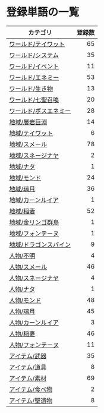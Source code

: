# 登録単語の一覧

|カテゴリ|登録数|
|---|--:|
|[ワールド/テイワット](./dict/world/teyvat.md)|65|
|[ワールド/システム](./dict/world/system.md)|35|
|[ワールド/イベント](./dict/world/event.md)|11|
|[ワールド/エネミー](./dict/world/enemy.md)|53|
|[ワールド/生き物](./dict/world/creature.md)|13|
|[ワールド/七聖召喚](./dict/world/cardgame.md)|20|
|[ワールド/ボスエネミー](./dict/world/boss.md)|28|
|[地域/層岩巨淵](./dict/region/the_chasm.md)|14|
|[地域/テイワット](./dict/region/teyvat.md)|6|
|[地域/スメール](./dict/region/sumeru.md)|78|
|[地域/スネージナヤ](./dict/region/snezhnaya.md)|2|
|[地域/ナタ](./dict/region/natlan.md)|1|
|[地域/モンド](./dict/region/mondstadt.md)|24|
|[地域/璃月](./dict/region/liyue.md)|36|
|[地域/カーンルイア](./dict/region/khaenriah.md)|1|
|[地域/稲妻](./dict/region/inazuma.md)|52|
|[地域/金リンゴ群島](./dict/region/golden_apple.md)|1|
|[地域/フォンテーヌ](./dict/region/fontaine.md)|1|
|[地域/ドラゴンスパイン](./dict/region/dragonspine.md)|9|
|[人物/不明](./dict/person/unknown.md)|4|
|[人物/スメール](./dict/person/sumeru.md)|46|
|[人物/スネージナヤ](./dict/person/snezhnaya.md)|4|
|[人物/ナタ](./dict/person/natlan.md)|1|
|[人物/モンド](./dict/person/mondstadt.md)|48|
|[人物/璃月](./dict/person/liyue.md)|45|
|[人物/カーンルイア](./dict/person/khaenriah.md)|3|
|[人物/稲妻](./dict/person/inazuma.md)|46|
|[人物/フォンテーヌ](./dict/person/fontaine.md)|11|
|[アイテム/武器](./dict/item/weapon.md)|35|
|[アイテム/道具](./dict/item/tool.md)|8|
|[アイテム/素材](./dict/item/material.md)|69|
|[アイテム/食べ物](./dict/item/food.md)|2|
|[アイテム/聖遺物](./dict/item/artifact.md)|8|